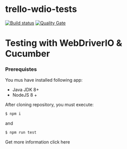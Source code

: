 # trello-wdio-tests

[![Build status](https://travis-ci.com/AT-08/trello-wdio-tests.svg?branch=develop)](https://travis-ci.com/AT-08/trello-wdio-tests) 
[![Quality Gate](https://sonarcloud.io/api/project_badges/measure?project=AT-08_trello-wdio-tests&metric=alert_status)](https://sonarcloud.io/dashboard/index/AT-08_trello-wdio-tests)

# Testing with WebDriverIO & Cucumber

### Prerequistes
You mus have installed following app:

* Java JDK 8+
* NodeJS 8 +

After cloning repository, you must execute:

```javascript
$ npm i
```
and
```javascript
$ npm run test
```
Get more information click here
